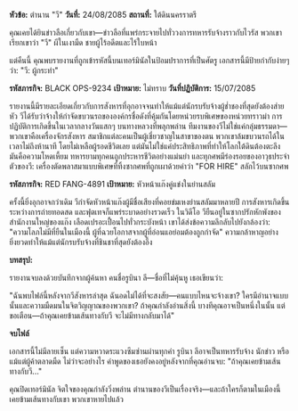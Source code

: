 **หัวข้อ:** ตำนาน "วี"
**วันที่:** 24/08/2085
**สถานที่:** ใต้ดินนครราตรี

คุณเคยได้ยินข่าวลือเกี่ยวกับเขา—ข่าวลือที่แพร่กระจายไปทั่ววงการทหารรับจ้างราวกับไวรัส พวกเขาเรียกเขาว่า "วี" ผีในเงามืด ชายผู้ไร้อดีตและไร้ใบหน้า

แต่คืนนี้ คุณพบรายงานที่ถูกเข้ารหัสนี้บนเทอร์มินัลในป้อมปราการที่เป็นศัตรู เอกสารนี้มีป้ายกำกับง่ายๆ ว่า: "วี: ผู้กระทำ"

**รหัสภารกิจ:** BLACK OPS-9234
**เป้าหมาย:** ไม่ทราบ
**วันที่ปฏิบัติการ:** 15/07/2085

รายงานนี้มีรายละเอียดเกี่ยวกับการสังหารที่อุกอาจจนทำให้แม้แต่นักรบรับจ้างผู้ช่ำชองที่สุดยังต้องส่ายหัว วีได้รับว่าจ้างให้กำจัดขบวนรถขององค์กรชื่อดังที่คุ้มกันโดยหน่วยรบพิเศษของหน่วยทราวม่า การปฏิบัติการเกิดขึ้นในเวลากลางวันแสกๆ บนทางหลวงที่พลุกพล่าน ทีมงานของวีไม่ใช่แค่กลุ่มธรรมดา—พวกเขาคือเครื่องจักรสังหาร สมาชิกแต่ละคนเป็นผู้เชี่ยวชาญในสาขาของตน พวกเขาล้มขบวนรถได้ในเวลาไม่ถึงห้านาที โดยไม่เหลือผู้รอดชีวิตเลย แต่มันไม่ใช่แค่ประสิทธิภาพที่ทำให้โลกใต้ดินต้องตะลึง มันคือความโหดเหี้ยม ทหารยามทุกคนถูกประหารชีวิตอย่างแม่นยำ และทุกศพมีร่องรอยของอาวุธประจำตัวของวี: เครื่องตัดพลาสมาแบบพิเศษที่ทิ้งซากศพที่ถูกเผาด้วยคำว่า "FOR HIRE" สลักไว้บนซากศพ

**รหัสภารกิจ:** RED FANG-4891
**เป้าหมาย:** หัวหน้าแก๊งคู่แข่งในย่านสลัม

ครั้งนี้ยิ่งอุกอาจกว่าเดิม วีกำจัดหัวหน้าแก๊งผู้มีชื่อเสียงที่คอยข่มเหงย่านสลัมมาหลายปี การสังหารเกิดขึ้นระหว่างการถ่ายทอดสด และฟุตเทจก็แพร่ระบาดอย่างรวดเร็ว ในวิดีโอ วียืนอยู่ในซากปรักหักพังของสำนักงานใหญ่ของแก๊ง เลือดเปรอะเปื้อนไปทั่วกระบังหน้า เขาได้ส่งข้อความลึกลับไปยังกล้องว่า: "ความโลภไม่มีที่ยืนในเมืองนี้ ผู้ที่ฉวยโอกาสจากผู้ที่อ่อนแอย่อมต้องถูกกำจัด" ความกล้าหาญอย่างยิ่งยวดทำให้แม้แต่นักรบรับจ้างที่ชินชาที่สุดยังต้องอึ้ง

**บทสรุป:**

รายงานจบลงด้วยบันทึกจากผู้ค้นหา คนชื่อรูบินา ลี—ชื่อที่ไม่คุ้นหู เธอเขียนว่า:

"ฉันพบไฟล์นี้หลังจากวีสังหารล่าสุด ฉันอดไม่ได้ที่จะสงสัย—คนแบบไหนจะจ้างเขา? ใครมีอำนาจแบบนั้นและความมืดมนในจิตวิญญาณของพวกเขา? ถ้าคุณกำลังอ่านสิ่งนี้ บางทีคุณอาจเป็นหนึ่งในนั้น แต่ขอเตือน—ถ้าคุณเคยข้ามเส้นทางกับวี จะไม่มีทางกลับมาได้"

**จบไฟล์**

เอกสารนี้ไม่มีลายเซ็น แต่ความหวาดระแวงซึมซ่านผ่านทุกคำ รูบินา ลีอาจเป็นทหารรับจ้าง นักข่าว หรือแม้แต่ผู้ค้าตลาดมืด ไม่ว่าจะอย่างไร คำพูดของเธอยังคงอยู่หลังจากที่คุณอ่านจบ: "ถ้าคุณเคยข้ามเส้นทางกับวี..."

คุณปิดเทอร์มินัล จิตใจของคุณกำลังวิ่งพล่าน ตำนานของวีเป็นเรื่องจริง—และถ้าใครก็ตามในเมืองนี้เคยข้ามเส้นทางกับเขา พวกเขาหายไปแล้ว
